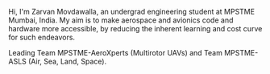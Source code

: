 Hi, I'm Zarvan Movdawalla, an undergrad engineering student at MPSTME Mumbai, India.
My aim is to make aerospace and avionics code and hardware more accessible, by reducing the inherent learning and cost curve for such endeavors.

Leading Team MPSTME-AeroXperts (Multirotor UAVs) and Team MPSTME-ASLS (Air, Sea, Land, Space).
